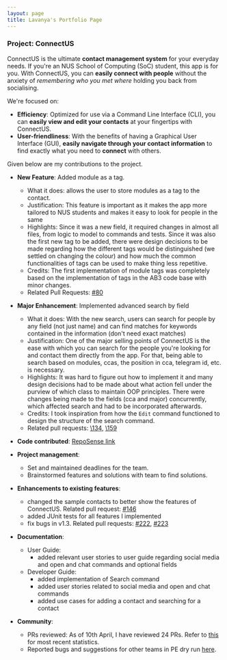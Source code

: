 ```yaml
---
layout: page
title: Lavanya's Portfolio Page
---
```


### Project: ConnectUS

ConnectUS is the ultimate **contact management system** for your everyday needs. If you're an NUS School of Computing (SoC) student, this app is for you. With ConnectUS, you can **easily connect with people** without the anxiety of _remembering who you met where_ holding you back from socialising.

We're focused on:
- **Efficiency**: Optimized for use via a Command Line Interface (CLI), you can **easily view and edit your contacts** at your fingertips with ConnectUS.
- **User-friendliness**: With the benefits of having a Graphical User Interface (GUI), **easily navigate through your contact information** to find exactly what you need to **connect** with others.

Given below are my contributions to the project.

* **New Feature**: Added module as a tag.
  * What it does: allows the user to store modules as a tag to the contact.
  * Justification: This feature is important as it makes the app more tailored to NUS students and makes it easy to look for people in the same
  * Highlights: Since it was a new field, it required changes in almost all files, from logic to model to commands and tests. Since it was also the first new tag to be added, there were design decisions to be made regarding how the different tags would be distinguished (we settled on changing the colour) and how much the common functionalities of tags can be used to make thing less repetitive.
  * Credits: The first implementation of module tags was completely based on the implementation of tags in the AB3 code base with minor changes.
  * Related Pull Requests: [\#80](https://github.com/AY2223S2-CS2103T-W15-1/tp/pull/80)
* **Major Enhancement**: Implemented advanced search by field
  * What it does: With the new search, users can search for people by any field (not just name) and can find matches for keywords contained in the information (don't need exact matches)
  * Justification: One of the major selling points of ConnectUS is the ease with which you can search for the people you're looking for and contact them directly from the app. For that, being able to search based on modules, ccas, the position in cca, telegram id, etc. is necessary.
  * Highlights: It was hard to figure out how to implement it and many design decisions had to be made about what action fell under the purview of which class to maintain OOP principles. There were changes being made to the fields (cca and major) concurrently, which affected search and had to be incorporated afterwards.
  * Credits: I took inspiration from how the `Edit` command functioned to design the structure of the search command.
  * Related pull requests: [\134](https://github.com/AY2223S2-CS2103T-W15-1/tp/pull/134), [\159](https://github.com/AY2223S2-CS2103T-W15-1/tp/pull/159)

* **Code contributed**: [RepoSense link](https://nus-cs2103-ay2223s2.github.io/tp-dashboard/?search=lava-iris&breakdown=true&sort=groupTitle&sortWithin=title&since=2023-02-17&timeframe=commit&mergegroup=&groupSelect=groupByRepos&checkedFileTypes=docs~functional-code~test-code~other)

* **Project management**:
  * Set and maintained deadlines for the team.
  * Brainstormed features and solutions with team to find solutions.

* **Enhancements to existing features**:
  * changed the sample contacts to better show the features of ConnectUS. Related pull request: [\#146](https://github.com/AY2223S2-CS2103T-W15-1/tp/pull/146)
  * added JUnit tests for all features I implemented
  * fix bugs in v1.3. Related pull requests: [\#222](https://github.com/AY2223S2-CS2103T-W15-1/tp/pull/222), [\#223](https://github.com/AY2223S2-CS2103T-W15-1/tp/pull/223)

* **Documentation**:
  * User Guide:
    * added relevant user stories to user guide regarding social media and open and chat commands and optional fields
  * Developer Guide:
    * added implementation of Search command
    * added user stories related to social media and open and chat commands
    * added use cases for adding a contact and searching for a contact

* **Community**:
  * PRs reviewed: As of 10th April, I have reviewed 24 PRs. Refer to [this](https://github.com/AY2223S2-CS2103T-W15-1/tp/pulls?q=is%3Apr+is%3Aclosed+reviewed-by%3A%40me) for most recent statistics.
  * Reported bugs and suggestions for other teams in PE dry run [here](https://github.com/Lava-Iris/ped).

